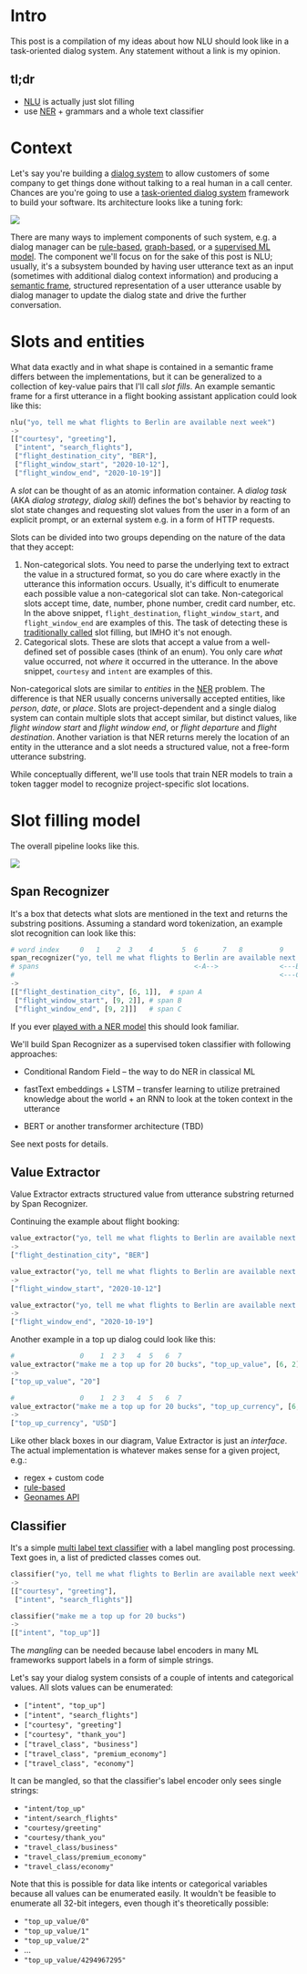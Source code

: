 <!--
.. title: NLU is just slot filling
.. slug: nlu-is-just-slot-filling
.. date: 2020-10-12 22:08:11 UTC+02:00
.. tags: 
.. category: 
.. link: 
.. description: 
.. type: text
-->


# Intro

This post is a compilation of my ideas about how NLU should look like in a task-oriented dialog system.
Any statement without a link is my opinion.

## tl;dr

- [NLU](https://en.wikipedia.org/wiki/Natural-language_understanding) is actually just slot filling
- use [NER](https://en.wikipedia.org/wiki/Named-entity_recognition) + grammars and a whole text classifier

# Context

Let's say you're building a [dialog system](https://en.wikipedia.org/wiki/Dialogue_system) to allow customers of some company to get things done without talking to a real human in a call center.
Chances are you're going to use a [task-oriented dialog system](https://arxiv.org/pdf/2003.07490.pdf) framework to build your software. Its architecture looks like a tuning fork:

![](/images/dialog_system_tuning_fork.svg)

There are many ways to implement components of such system, e.g. a dialog manager can be [rule-based](https://web.stanford.edu/~jurafsky/slp3/24.pdf), [graph-based](https://lekta.ai/), or a [supervised ML model](https://rasa.com/docs/rasa/stories). 
The component we'll focus on for the sake of this post is NLU; usually, it's a subsystem bounded by having user utterance text as an input (sometimes with additional dialog context information) and producing a [semantic frame](https://hao-fang.github.io/ee596_spr2018/slides/week_2-spoken_language_understanding.pdf), structured representation of a user utterance usable by dialog manager to update the dialog state and drive the further conversation.


# Slots and entities 

What data exactly and in what shape is contained in a semantic frame differs between the implementations, but it can be generalized to a collection of key-value pairs that I'll call _slot fills_. 
An example semantic frame for a first utterance in a flight booking assistant application could look like this:

```python
nlu("yo, tell me what flights to Berlin are available next week")
->
[["courtesy", "greeting"],
 ["intent", "search_flights"],
 ["flight_destination_city", "BER"],
 ["flight_window_start", "2020-10-12"],
 ["flight_window_end", "2020-10-19"]]
```

A _slot_ can be thought of as an atomic information container. 
A _dialog task_ (AKA _dialog strategy_, _dialog skill_) defines the bot's behavior by reacting to slot state changes and requesting slot values from the user in a form of an explicit prompt, or an external system e.g. in a form of HTTP requests.

Slots can be divided into two groups depending on the nature of the data that they accept:

1. Non-categorical slots. 
   You need to parse the underlying text to extract the value in a structured format, so you do care where exactly in the utterance this information occurs.
   Usually, it's difficult to enumerate each possible value a non-categorical slot can take.
   Non-categorical slots accept time, date, number, phone number, credit card number, etc.
   In the above snippet, `flight_destination`, `flight_window_start`, and `flight_window_end` are examples of this.
   The task of detecting these is [traditionally called](http://www.iro.umontreal.ca/~lisa/pointeurs/taslp_RNNSLU_final_doubleColumn.pdf) slot filling, but IMHO it's not enough.
2. Categorical slots. 
   These are slots that accept a value from a well-defined set of possible cases (think of an enum).
   You only care _what_ value occurred, not _where_ it occurred in the utterance.
   In the above snippet, `courtesy` and `intent` are examples of this.

Non-categorical slots are similar to _entities_ in the [NER](https://en.wikipedia.org/wiki/Named-entity_recognition) problem.
The difference is that NER usually concerns universally accepted entities, like _person_, _date_, or _place_. 
Slots are project-dependent and a single dialog system can contain multiple slots that accept similar, but distinct values, like _flight window start_ and _flight window end_, or _flight departure_ and _flight destination_.
Another variation is that NER returns merely the location of an entity in the utterance and a slot needs a structured value, not a free-form utterance substring.

While conceptually different, we'll use tools that train NER models to train a token tagger model to recognize project-specific slot locations.

# Slot filling model

The overall pipeline looks like this.

![](/images/slot_filling_model_overall.svg)

## Span Recognizer

It's a box that detects what slots are mentioned in the text and returns the substring positions.
Assuming a standard word tokenization, an example slot recognition can look like this:

```python
# word index     0   1    2  3    4       5  6      7   8         9    10
span_recognizer("yo, tell me what flights to Berlin are available next week")
# spans                                      <-A-->               <---B--->
#                                                                 <---C--->
->
[["flight_destination_city", [6, 1]],  # span A
 ["flight_window_start", [9, 2]], # span B
 ["flight_window_end", [9, 2]]]   # span C
```

If you ever [played with a NER model](https://demo.allennlp.org/named-entity-recognition/MjMyNjk4Mg==) this should look familiar.

We'll build Span Recognizer as a supervised token classifier with following approaches:

- Conditional Random Field &ndash; the way to do NER in classical ML

- fastText embeddings + LSTM &ndash; transfer learning to utilize pretrained knowledge about the world + an RNN to look at the token context in the utterance

- BERT or another transformer architecture (TBD)

See next posts for details.

## Value Extractor

Value Extractor extracts structured value from utterance substring returned by Span Recognizer.

Continuing the example about flight booking:

```python
value_extractor("yo, tell me what flights to Berlin are available next week", "flight_destination_city", [6, 1])
->
["flight_destination_city", "BER"]

value_extractor("yo, tell me what flights to Berlin are available next week", "flight_window_start", [9, 2])
->
["flight_window_start", "2020-10-12"]

value_extractor("yo, tell me what flights to Berlin are available next week", "flight_window_end", [9, 2])
->
["flight_window_end", "2020-10-19"]
```


Another example in a top up dialog could look like this:

```python
#                0    1  2 3   4  5   6  7
value_extractor("make me a top up for 20 bucks", "top_up_value", [6, 2])
->
["top_up_value", "20"]

#                0    1  2 3   4  5   6  7
value_extractor("make me a top up for 20 bucks", "top_up_currency", [6, 2])
->
["top_up_currency", "USD"]
```

Like other black boxes in our diagram, Value Extractor is just an _interface_. The actual implementation is whatever makes sense for a given project, e.g.:

- regex + custom code
- [rule-based](https://duckling.wit.ai/)
- [Geonames API](http://www.geonames.org/search.html?q=berlin&country=)


## Classifier

It's a simple [multi label text classifier](https://medium.com/@MageshDominator/machine-learning-based-multi-label-text-classification-9a0e17f88bb4) with a label mangling post processing.
Text goes in, a list of predicted classes comes out.


```python
classifier("yo, tell me what flights to Berlin are available next week")
->
[["courtesy", "greeting"],
 ["intent", "search_flights"]]

classifier("make me a top up for 20 bucks")
->
[["intent", "top_up"]]
```

The _mangling_ can be needed because label encoders in many ML frameworks support labels in a form of simple strings.

Let's say your dialog system consists of a couple of intents and categorical values. 
All slots values can be enumerated:

- `["intent", "top_up"]`
- `["intent", "search_flights"]`
- `["courtesy", "greeting"]`
- `["courtesy", "thank_you"]`
- `["travel_class", "business"]`
- `["travel_class", "premium_economy"]`
- `["travel_class", "economy"]`

It can be mangled, so that the classifier's label encoder only sees single strings:

- `"intent/top_up"`
- `"intent/search_flights"`
- `"courtesy/greeting"`
- `"courtesy/thank_you"`
- `"travel_class/business"`
- `"travel_class/premium_economy"`
- `"travel_class/economy"`

Note that this is possible for data like intents or categorical variables because all values can be enumerated easily.
It wouldn't be feasible to enumerate all 32-bit integers, even though it's theoretically possible:

- `"top_up_value/0"`
- `"top_up_value/1"`
- `"top_up_value/2"`
- ...
- `"top_up_value/4294967295"`

